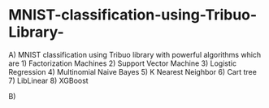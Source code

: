 # MNIST-classification-using-Tribuo-Library-
A) MNIST classification using Tribuo library with powerful algorithms which are 1) Factorization Machines 2) Support Vector Machine 3) Logistic Regression 4) Multinomial Naive Bayes 5) K Nearest Neighbor 6) Cart tree 7) LibLinear 8) XGBoost

B)
